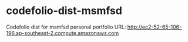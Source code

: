 # codefolio-dist-msmfsd
Codefolio dist for msmfsd personal portfolio
URL: http://ec2-52-65-106-196.ap-southeast-2.compute.amazonaws.com
